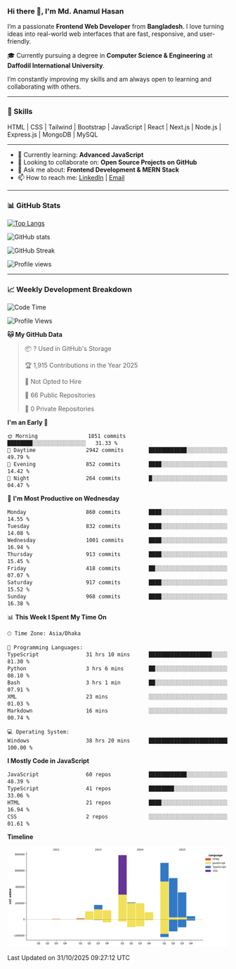 ### Hi there 👋, I'm Md. Anamul Hasan

I’m a passionate **Frontend Web Developer** from **Bangladesh**. I love turning ideas into real-world web interfaces that are fast, responsive, and user-friendly.

🎓 Currently pursuing a degree in **Computer Science & Engineering** at **Daffodil International University**.

I’m constantly improving my skills and am always open to learning and collaborating with others.

---

### 🚀 Skills
HTML | CSS | Tailwind | Bootstrap | JavaScript | React | Next.js | Node.js | Express.js | MongoDB | MySQL 

---

- 🌱 Currently learning: **Advanced JavaScript**
- 👯 Looking to collaborate on: **Open Source Projects on GitHub**
- 💬 Ask me about: **Frontend Development & MERN Stack**
- 📫 How to reach me: [LinkedIn](https://www.linkedin.com/in/mdanamulhasan201) | [Email](mailto:anamulhasan3625@gmail.com)

---

### 📊 GitHub Stats

[![Top Langs](https://github-readme-stats.vercel.app/api/top-langs/?username=mdanamulhasan201&layout=compact)](https://github.com/anuraghazra/github-readme-stats)

![GitHub stats](https://github-readme-stats.vercel.app/api?username=mdanamulhasan201&show_icons=true&count_private=true&theme=tokyonight)

![GitHub Streak](https://streak-stats.demolab.com?user=mdanamulhasan201&theme=tokyonight)

![Profile views](https://gpvc.arturio.dev/mdanamulhasan201)

---

### 📈 Weekly Development Breakdown

<!--START_SECTION:waka-->
![Code Time](http://img.shields.io/badge/Code%20Time-935%20hrs%2023%20mins-blue)

![Profile Views](http://img.shields.io/badge/Profile%20Views-0-blue)

**🐱 My GitHub Data** 

> 📦 ? Used in GitHub's Storage 
 > 
> 🏆 1,915 Contributions in the Year 2025
 > 
> 🚫 Not Opted to Hire
 > 
> 📜 66 Public Repositories 
 > 
> 🔑 0 Private Repositories 
 > 
**I'm an Early 🐤** 

```text
🌞 Morning                1851 commits        ████████░░░░░░░░░░░░░░░░░   31.33 % 
🌆 Daytime                2942 commits        ████████████░░░░░░░░░░░░░   49.79 % 
🌃 Evening                852 commits         ████░░░░░░░░░░░░░░░░░░░░░   14.42 % 
🌙 Night                  264 commits         █░░░░░░░░░░░░░░░░░░░░░░░░   04.47 % 
```
📅 **I'm Most Productive on Wednesday** 

```text
Monday                   860 commits         ████░░░░░░░░░░░░░░░░░░░░░   14.55 % 
Tuesday                  832 commits         ████░░░░░░░░░░░░░░░░░░░░░   14.08 % 
Wednesday                1001 commits        ████░░░░░░░░░░░░░░░░░░░░░   16.94 % 
Thursday                 913 commits         ████░░░░░░░░░░░░░░░░░░░░░   15.45 % 
Friday                   418 commits         ██░░░░░░░░░░░░░░░░░░░░░░░   07.07 % 
Saturday                 917 commits         ████░░░░░░░░░░░░░░░░░░░░░   15.52 % 
Sunday                   968 commits         ████░░░░░░░░░░░░░░░░░░░░░   16.38 % 
```


📊 **This Week I Spent My Time On** 

```text
🕑︎ Time Zone: Asia/Dhaka

💬 Programming Languages: 
TypeScript               31 hrs 10 mins      ████████████████████░░░░░   81.30 % 
Python                   3 hrs 6 mins        ██░░░░░░░░░░░░░░░░░░░░░░░   08.10 % 
Bash                     3 hrs 1 min         ██░░░░░░░░░░░░░░░░░░░░░░░   07.91 % 
XML                      23 mins             ░░░░░░░░░░░░░░░░░░░░░░░░░   01.03 % 
Markdown                 16 mins             ░░░░░░░░░░░░░░░░░░░░░░░░░   00.74 % 

💻 Operating System: 
Windows                  38 hrs 20 mins      █████████████████████████   100.00 % 
```

**I Mostly Code in JavaScript** 

```text
JavaScript               60 repos            ████████████░░░░░░░░░░░░░   48.39 % 
TypeScript               41 repos            ████████░░░░░░░░░░░░░░░░░   33.06 % 
HTML                     21 repos            ████░░░░░░░░░░░░░░░░░░░░░   16.94 % 
CSS                      2 repos             ░░░░░░░░░░░░░░░░░░░░░░░░░   01.61 % 
```



**Timeline**

![Lines of Code chart](https://raw.githubusercontent.com/mdanamulhasan201/mdanamulhasan201/main/assets/bar_graph.png)


 Last Updated on 31/10/2025 09:27:12 UTC
<!--END_SECTION:waka-->
